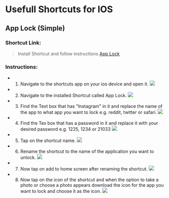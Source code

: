# Usefull Shortcuts for IOS

## App Lock (Simple)
### Shortcut Link:
>Install Shortcut and follow instructions
[App Lock](https://www.icloud.com/shortcuts/956bc6b7df034b868118b70dfebb8418)

### Instructions:
 - 1. Navigate to the shortcuts app on your ios device and open it.
   ![](https://github.com/LofteaO/Usefull-Shortcuts/blob/aec4acf43bdc51e3ac2d3b3a0c865fb59846a3b9/Images/image0.png)
- 2. Navigate to the installed Shortcut called App Lock.
![](https://github.com/LofteaO/Usefull-Shortcuts/blob/aec4acf43bdc51e3ac2d3b3a0c865fb59846a3b9/Images/image1.png)
- 3. Find the Text box that has "Instagram" in it and replace the name of the app to what app you want to lock e.g. reddit, twitter or safari.
![](https://github.com/LofteaO/Usefull-Shortcuts/blob/aec4acf43bdc51e3ac2d3b3a0c865fb59846a3b9/Images/IMG_6838.PNG)
- 4. Find the Tex box that has a password in it and replace it with your desired password e.g. 1225, 1234 or 21033 ![](https://github.com/LofteaO/Usefull-Shortcuts/blob/aec4acf43bdc51e3ac2d3b3a0c865fb59846a3b9/Images/IMG_6839.PNG)
-  5. Tap on the shortcut name.
![](https://github.com/LofteaO/Usefull-Shortcuts/blob/aec4acf43bdc51e3ac2d3b3a0c865fb59846a3b9/Images/IMG_6840.PNG)
- 6. Rename the shortcut to the name of the application you want to unlock.
![](https://github.com/LofteaO/Usefull-Shortcuts/blob/aec4acf43bdc51e3ac2d3b3a0c865fb59846a3b9/Images/IMG_6843.PNG)
- 7. Now tap on add to home screen after renaming the shortcut.
![](https://github.com/LofteaO/Usefull-Shortcuts/blob/aec4acf43bdc51e3ac2d3b3a0c865fb59846a3b9/Images/IMG_6840.PNG)
- 8. Now tap on the icon of the shortcut and when the option to take a photo or choose a photo appears download the icon for the app you want to lock and choose it as the icon.
![](https://github.com/LofteaO/Usefull-Shortcuts/blob/aec4acf43bdc51e3ac2d3b3a0c865fb59846a3b9/Images/IMG_6842.PNG)
